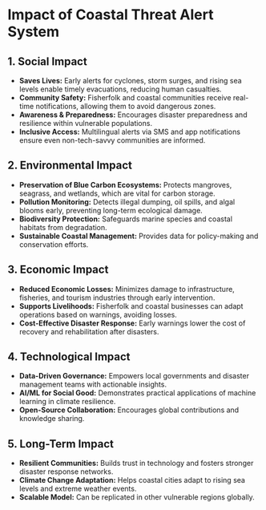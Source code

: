 # Impact of Coastal Threat Alert System  

## 1. Social Impact  
- **Saves Lives:** Early alerts for cyclones, storm surges, and rising sea levels enable timely evacuations, reducing human casualties.  
- **Community Safety:** Fisherfolk and coastal communities receive real-time notifications, allowing them to avoid dangerous zones.  
- **Awareness & Preparedness:** Encourages disaster preparedness and resilience within vulnerable populations.  
- **Inclusive Access:** Multilingual alerts via SMS and app notifications ensure even non-tech-savvy communities are informed.  



## 2. Environmental Impact  
- **Preservation of Blue Carbon Ecosystems:** Protects mangroves, seagrass, and wetlands, which are vital for carbon storage.  
- **Pollution Monitoring:** Detects illegal dumping, oil spills, and algal blooms early, preventing long-term ecological damage.  
- **Biodiversity Protection:** Safeguards marine species and coastal habitats from degradation.  
- **Sustainable Coastal Management:** Provides data for policy-making and conservation efforts.  



## 3. Economic Impact  
- **Reduced Economic Losses:** Minimizes damage to infrastructure, fisheries, and tourism industries through early intervention.  
- **Supports Livelihoods:** Fisherfolk and coastal businesses can adapt operations based on warnings, avoiding losses.  
- **Cost-Effective Disaster Response:** Early warnings lower the cost of recovery and rehabilitation after disasters.  



## 4. Technological Impact  
- **Data-Driven Governance:** Empowers local governments and disaster management teams with actionable insights.  
- **AI/ML for Social Good:** Demonstrates practical applications of machine learning in climate resilience.  
- **Open-Source Collaboration:** Encourages global contributions and knowledge sharing.  



## 5. Long-Term Impact  
- **Resilient Communities:** Builds trust in technology and fosters stronger disaster response networks.  
- **Climate Change Adaptation:** Helps coastal cities adapt to rising sea levels and extreme weather events.  
- **Scalable Model:** Can be replicated in other vulnerable regions globally.  
